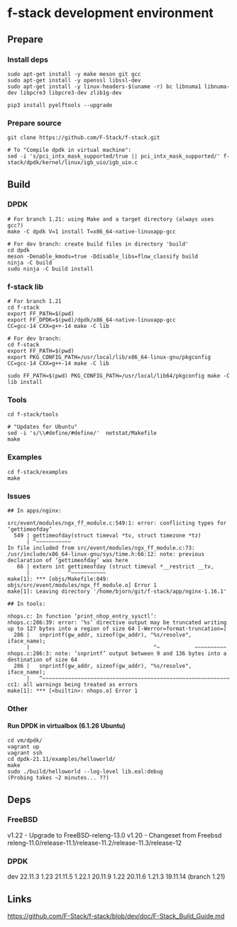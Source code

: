 # f-stack development environment

## Prepare

### Install deps
```
sudo apt-get install -y make meson git gcc
sudo apt-get install -y openssl libssl-dev
sudo apt-get install -y linux-headers-$(uname -r) bc libnuma1 libnuma-dev libpcre3 libpcre3-dev zlib1g-dev

pip3 install pyelftools --upgrade
```

### Prepare source
```
git clone https://github.com/F-Stack/f-stack.git

# To "Compile dpdk in virtual machine":
sed -i 's/pci_intx_mask_supported/true || pci_intx_mask_supported/' f-stack/dpdk/kernel/linux/igb_uio/igb_uio.c
```

## Build

### DPDK
```
# For branch 1.21: using Make and a target directory (always uses gcc?)
make -C dpdk V=1 install T=x86_64-native-linuxapp-gcc

# For dev branch: create build files in directory 'build'
cd dpdk
meson -Denable_kmods=true -Ddisable_libs=flow_classify build
ninja -C build
sudo ninja -C build install
```

### f-stack lib
```
# For branch 1.21
cd f-stack
export FF_PATH=$(pwd)
export FF_DPDK=$(pwd)/dpdk/x86_64-native-linuxapp-gcc
CC=gcc-14 CXX=g++-14 make -C lib

# For dev branch:
cd f-stack
export FF_PATH=$(pwd)
export PKG_CONFIG_PATH=/usr/local/lib/x86_64-linux-gnu/pkgconfig
CC=gcc-14 CXX=g++-14 make -C lib

sudo FF_PATH=$(pwd) PKG_CONFIG_PATH=/usr/local/lib64/pkgconfig make -C lib install
```

### Tools
```
cd f-stack/tools

# "Updates for Ubuntu"
sed -i 's/\\#define/#define/'  netstat/Makefile
make
```

### Examples
```
cd f-stack/examples
make
```

### Issues
```
## In apps/nginx:

src/event/modules/ngx_ff_module.c:549:1: error: conflicting types for ‘gettimeofday’
  549 | gettimeofday(struct timeval *tv, struct timezone *tz)
      | ^~~~~~~~~~~~
In file included from src/event/modules/ngx_ff_module.c:73:
/usr/include/x86_64-linux-gnu/sys/time.h:66:12: note: previous declaration of ‘gettimeofday’ was here
   66 | extern int gettimeofday (struct timeval *__restrict __tv,
      |            ^~~~~~~~~~~~
make[1]: *** [objs/Makefile:849: objs/src/event/modules/ngx_ff_module.o] Error 1
make[1]: Leaving directory '/home/bjorn/git/f-stack/app/nginx-1.16.1'

## In tools:

nhops.c: In function ‘print_nhop_entry_sysctl’:
nhops.c:286:39: error: ‘%s’ directive output may be truncated writing up to 127 bytes into a region of size 64 [-Werror=format-truncation=]
  286 |   snprintf(gw_addr, sizeof(gw_addr), "%s/resolve", iface_name);
      |                                       ^~           ~~~~~~~~~~
nhops.c:286:3: note: ‘snprintf’ output between 9 and 136 bytes into a destination of size 64
  286 |   snprintf(gw_addr, sizeof(gw_addr), "%s/resolve", iface_name);
      |   ^~~~~~~~~~~~~~~~~~~~~~~~~~~~~~~~~~~~~~~~~~~~~~~~~~~~~~~~~~~~
cc1: all warnings being treated as errors
make[1]: *** [<builtin>: nhops.o] Error 1
```

### Other

#### Run DPDK in virtualbox (6.1.26 Ubuntu)

```
cd vm/dpdk/
vagrant up
vagrant ssh
cd dpdk-21.11/examples/helloworld/
make
sudo ./build/helloworld --log-level lib.eal:debug
(Probing takes ~2 minutes... ??)
```

## Deps
### FreeBSD
v1.22 - Upgrade to FreeBSD-releng-13.0
v1.20 - Changeset from Freebsd releng-11.0/release-11.1/release-11.2/release-11.3/release-12

### DPDK
dev     22.11.3
1.23    21.11.5
1.22.1  20.11.9
1.22    20.11.6
1.21.3  19.11.14 (branch 1.21)

## Links
https://github.com/F-Stack/f-stack/blob/dev/doc/F-Stack_Build_Guide.md
